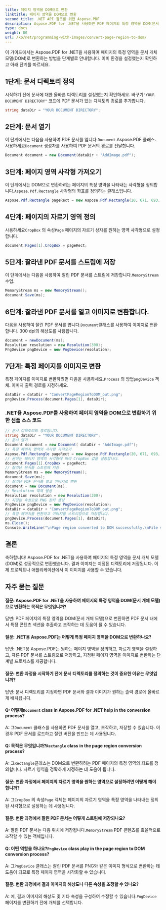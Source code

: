```yaml
---
title: 페이지 영역을 DOM으로 변환
linktitle: 페이지 영역을 DOM으로 변환
second_title: .NET API 참조를 위한 Aspose.PDF
description: Aspose.PDF for .NET을 사용하면 PDF 페이지의 특정 영역을 DOM(문서 개체 모델)으로 쉽게 변환할 수 있습니다.
type: docs
weight: 80
url: /ko/net/programming-with-images/convert-page-region-to-dom/
---
```

이 가이드에서는 Aspose.PDF for .NET을 사용하여 페이지의 특정 영역을 문서 개체 모델(DOM)로 변환하는 방법을 단계별로 안내합니다. 이미 환경을 설정했는지 확인하고 아래 단계를 따르세요.

## 1단계: 문서 디렉토리 정의

시작하기 전에 문서에 대한 올바른 디렉토리를 설정했는지 확인하세요. 바꾸기`"YOUR DOCUMENT DIRECTORY"` 코드에 PDF 문서가 있는 디렉토리 경로를 추가합니다.

```csharp
string dataDir = "YOUR DOCUMENT DIRECTORY";
```

## 2단계: 문서 열기

 이 단계에서는 다음을 사용하여 PDF 문서를 엽니다.`Document` Aspose.PDF 클래스. 사용하세요`Document` 생성자를 사용하여 PDF 문서의 경로를 전달합니다.

```csharp
Document document = new Document(dataDir + "AddImage.pdf");
```

## 3단계: 페이지 영역 사각형 가져오기

 이 단계에서는 DOM으로 변환하려는 페이지의 특정 영역을 나타내는 사각형을 정의합니다.`Aspose.Pdf.Rectangle` 사각형의 좌표를 정의하는 클래스입니다.

```csharp
Aspose.Pdf.Rectangle pageRect = new Aspose.Pdf.Rectangle(20, 671, 693, 1125);
```

## 4단계: 페이지의 자르기 영역 정의

 사용하세요`CropBox` 의 속성`Page` 페이지의 자르기 상자를 원하는 영역 사각형으로 설정합니다.

```csharp
document.Pages[1].CropBox = pageRect;
```

## 5단계: 잘라낸 PDF 문서를 스트림에 저장

 이 단계에서는 다음을 사용하여 잘린 PDF 문서를 스트림에 저장합니다.`MemoryStream` 수업.

```csharp
MemoryStream ms = new MemoryStream();
document.Save(ms);
```

## 6단계: 잘라낸 PDF 문서를 열고 이미지로 변환합니다.

 다음을 사용하여 잘린 PDF 문서를 엽니다.`Document`클래스를 사용하여 이미지로 변환합니다. 300 dpi의 해상도를 사용합니다.

```csharp
document = newDocument(ms);
Resolution resolution = new Resolution(300);
PngDevice pngDevice = new PngDevice(resolution);
```

## 7단계: 특정 페이지를 이미지로 변환

 특정 페이지를 이미지로 변환하려면 다음을 사용하세요.`Process` 의 방법`pngDevice` 객체. 이미지 출력 경로를 지정하세요.

```csharp
dataDir = dataDir + "ConvertPageRegionToDOM_out.png";
pngDevice.Process(document.Pages[1], dataDir);
```

### .NET용 Aspose.PDF를 사용하여 페이지 영역을 DOM으로 변환하기 위한 샘플 소스 코드 
```csharp
// 문서 디렉토리의 경로입니다.
string dataDir = "YOUR DOCUMENT DIRECTORY";
// 문서 열기
Document document = new Document( dataDir + "AddImage.pdf");
// 특정 페이지 영역의 사각형 가져오기
Aspose.Pdf.Rectangle pageRect = new Aspose.Pdf.Rectangle(20, 671, 693, 1125);
// 원하는 페이지 영역의 사각형에 따라 CropBox 값을 설정합니다.
document.Pages[1].CropBox = pageRect;
// 잘라낸 문서를 스트림에 저장
MemoryStream ms = new MemoryStream();
document.Save(ms);
// 잘라낸 PDF 문서를 열고 이미지로 변환
document = new Document(ms);
// Resolution 객체 생성
Resolution resolution = new Resolution(300);
// 지정된 속성으로 PNG 장치 생성
PngDevice pngDevice = new PngDevice(resolution);
dataDir = dataDir + "ConvertPageRegionToDOM_out.png";
// 특정 페이지를 변환하고 이미지를 스트리밍으로 저장합니다.
pngDevice.Process(document.Pages[1], dataDir);
ms.Close();
Console.WriteLine("\nPage region converted to DOM successfully.\nFile saved at " + dataDir); 
```

## 결론

축하합니다! Aspose.PDF for .NET을 사용하여 페이지의 특정 영역을 문서 개체 모델(DOM)로 성공적으로 변환했습니다. 결과 이미지는 지정된 디렉토리에 저장됩니다. 이제 프로젝트나 애플리케이션에서 이 이미지를 사용할 수 있습니다.

## 자주 묻는 질문

#### 질문: Aspose.PDF for .NET을 사용하여 페이지의 특정 영역을 DOM(문서 개체 모델)으로 변환하는 목적은 무엇입니까?

답변: PDF 페이지의 특정 영역을 DOM(문서 개체 모델)으로 변환하면 PDF 문서 내에서 특정 콘텐츠 섹션을 추출하고 조작하는 데 도움이 될 수 있습니다.

#### 질문: .NET용 Aspose.PDF는 어떻게 특정 페이지 영역을 DOM으로 변환하나요?

답변: .NET용 Aspose.PDF는 원하는 페이지 영역을 정의하고, 자르기 영역을 설정하고, 자른 PDF 문서를 스트림으로 저장하고, 지정된 페이지 영역을 이미지로 변환하는 단계별 프로세스를 제공합니다.

#### 질문: 변환 과정을 시작하기 전에 문서 디렉토리를 정의하는 것이 중요한 이유는 무엇입니까?

답변: 문서 디렉토리를 지정하면 PDF 문서와 결과 이미지가 원하는 출력 경로에 올바르게 배치됩니다.

####  Q: 어떻게`Document` class in Aspose.PDF for .NET help in the conversion process?

 A: 그`Document` 클래스를 사용하면 PDF 문서를 열고, 조작하고, 저장할 수 있습니다. 이 경우 PDF 문서를 로드하고 잘린 버전을 만드는 데 사용됩니다.

####  Q: 목적은 무엇입니까?`Rectangle` class in the page region conversion process?

 A: 그`Rectangle`클래스는 DOM으로 변환하려는 PDF 페이지의 특정 영역의 좌표를 정의합니다. 자르기 영역을 정확하게 지정하는 데 도움이 됩니다.

#### 질문: 변환 과정에서 페이지의 자르기 영역을 원하는 영역으로 설정하려면 어떻게 해야 합니까?

 A: 그`CropBox` 의 속성`Page` 객체는 페이지의 자르기 영역을 특정 영역을 나타내는 정의된 사각형으로 설정하는 데 사용됩니다.

#### 질문: 변환 과정에서 잘린 PDF 문서는 어떻게 스트림에 저장되나요?

 A: 잘린 PDF 문서는 다음 위치에 저장됩니다.`MemoryStream` PDF 콘텐츠를 효율적으로 조작할 수 있는 객체입니다.

####  Q: 어떤 역할을 하나요?`PngDevice` class play in the page region to DOM conversion process?

 A: 그`PngDevice` 클래스는 잘린 PDF 문서를 PNG와 같은 이미지 형식으로 변환하는 데 도움이 되므로 특정 페이지 영역을 시각화할 수 있습니다.

#### 질문: 변환 과정에서 결과 이미지의 해상도나 다른 속성을 조정할 수 있나요?

 A: 예, 결과 이미지의 해상도 및 기타 속성을 구성하여 수정할 수 있습니다.`PngDevice` 페이지를 변환하기 전에 개체를 선택합니다.